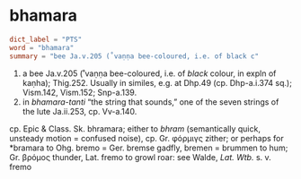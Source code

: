 # bhamara

``` toml
dict_label = "PTS"
word = "bhamara"
summary = "bee Ja.v.205 (˚vaṇṇa bee-coloured, i.e. of black c"
```

1. a bee Ja.v.205 (˚vaṇṇa bee\-coloured, i.e. of *black* colour, in expln of kaṇha); Thig.252. Usually in similes, e.g. at Dhp.49 (cp. Dhp\-a.i.374 sq.); Vism.142, Vism.152; Snp\-a.139.
2. in *bhamara\-tanti* “the string that sounds,” one of the seven strings of the lute Ja.ii.253, cp. Vv\-a.140.

cp. Epic & Class. Sk. bhramara; either to *bhram* (semantically quick, unsteady motion = confused noise), cp. Gr. φόρμιγς zither; or perhaps for \*bramara to Ohg. bremo = Ger. bremse gadfly, bremen = brummen to hum; Gr. βρόμος thunder, Lat. fremo to growl roar: see Walde, *Lat. Wtb.* s. v. fremo

